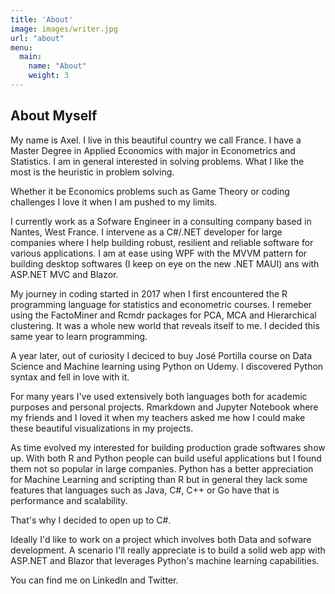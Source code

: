 ```yaml
---
title: 'About'
image: images/writer.jpg
url: "about"
menu:
  main:
    name: "About"
    weight: 3
---
```


## About Myself

My name is Axel. I live in this beautiful country we call France. 
I have a Master Degree in Applied Economics with major in Econometrics and Statistics. 
I am in general interested in solving problems. What I like the most is the heuristic in problem solving. 

Whether it be Economics problems such as Game Theory or coding challenges I love it when I am pushed to my limits. 

I currently work as a Sofware Engineer in a consulting company based in Nantes, West France. 
I intervene as a C#/.NET developer for large companies where I help building robust, resilient and reliable software for various applications. 
I am at ease using WPF with the MVVM pattern for building desktop softwares (I keep on eye on the new .NET MAUI) ans with ASP.NET MVC and Blazor. 

My journey in coding started in 2017 when I first encountered the R programming language for statistics and econometric courses. I remeber using the FactoMiner and Rcmdr packages
for PCA, MCA and Hierarchical clustering. It was a whole new world that reveals itself to me. I decided this same year to learn programming. 

A year later,  out of curiosity I deciced to buy José Portilla course on Data Science and Machine learning using Python on Udemy. I discovered Python syntax and fell in love with it. 

For many years I've used extensively both languages both for academic purposes and personal projects. Rmarkdown and Jupyter Notebook where my friends and I loved it when my teachers asked me how I could make these beautiful visualizations in my projects. 

As time evolved my interested for building production grade softwares show up. With both R and Python people can build useful applications but I found them not so popular in large companies. Python has a better appreciation for Machine Learning and scripting than R but in general they lack some features that languages such as Java, C#, C++ or Go have that is performance and scalability. 

That's why I decided to open up to C#. 

Ideally I'd like to work on a project which involves both Data and sofware development. A scenario I'll really appreciate is to build a solid web app with ASP.NET and Blazor that leverages Python's machine learning capabilities. 

You can find me on LinkedIn and Twitter. 
